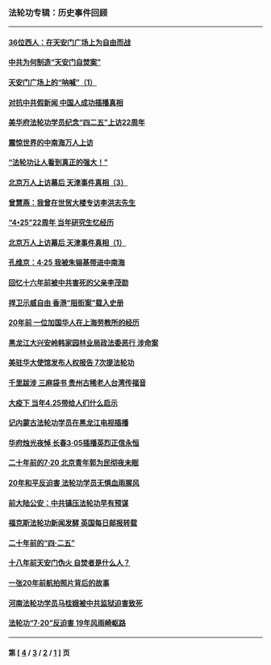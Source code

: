 ### 法轮功专辑：历史事件回顾
---
#### [36位西人：在天安门广场上为自由而战](../../pages/nf5793/n13390029.md?04210430) 
#### [中共为何制造“天安门自焚案”](../../pages/nf5793/n13183270.md?04210430) 
#### [天安门广场上的“呐喊”（1）](../../pages/nf5793/n13105277.md?04210430) 
#### [对抗中共假新闻 中国人成功插播真相](../../pages/nf5793/n12910618.md?04210430) 
#### [美华府法轮功学员纪念“四二五”上访22周年](../../pages/nf5793/n12904445.md?04210430) 
#### [震惊世界的中南海万人上访](../../pages/nf5793/n12903976.md?04210430) 
#### [“法轮功让人看到真正的强大！”](../../pages/nf5793/n12903195.md?04210430) 
#### [北京万人上访幕后 天津事件真相（3）](../../pages/nf5793/n12902807.md?04210430) 
#### [曾慧燕：我曾在世贸大楼专访李洪志先生](../../pages/nf5793/n12898729.md?04210430) 
#### [“4•25”22周年 当年研究生忆经历](../../pages/nf5793/n12894152.md?04210430) 
#### [北京万人上访幕后 天津事件真相（1）](../../pages/nf5793/n12885174.md?04210430) 
#### [孔维京：4·25 我被朱镕基带进中南海](../../pages/nf5793/n12864987.md?04210430) 
#### [回忆十六年前被中共害死的父亲李茂勋](../../pages/nf5793/n12880270.md?04210430) 
#### [捍卫示威自由 香港“阻街案”载入史册](../../pages/nf5793/n12811245.md?04210430) 
#### [20年前 一位加国华人在上海劳教所的经历](../../pages/nf5793/n12707932.md?04210430) 
#### [黑龙江大兴安岭韩家园林业局政法委恶行 涉命案](../../pages/nf5793/n12622815.md?04210430) 
#### [美驻华大使馆发布人权报告 7次提法轮功](../../pages/nf5793/n12520541.md?04210430) 
#### [千里跋涉 三麻袋书 贵州古稀老人台湾传福音](../../pages/nf5793/n12198750.md?04210430) 
#### [大疫下 当年4.25带给人们什么启示](../../pages/nf5793/n12058565.md?04210430) 
#### [记内蒙古法轮功学员在黑龙江电视插播](../../pages/nf5793/n11699194.md?04210430) 
#### [华府烛光夜悼 长春3·05插播英烈正信永恒](../../pages/nf5793/n11397432.md?04210430) 
#### [二十年前的7·20 北京青年郭为民彻夜未眠](../../pages/nf5793/n11354195.md?04210430) 
#### [20年和平反迫害 法轮功学员无惧血雨腥风](../../pages/nf5793/n11348279.md?04210430) 
#### [前大陆公安：中共镇压法轮功早有预谋](../../pages/nf5793/n11352168.md?04210430) 
#### [福克斯法轮功新闻发酵  英国每日邮报转载](../../pages/nf5793/n11285952.md?04210430) 
#### [二十年前的“四·二五”](../../pages/nf5793/n11207639.md?04210430) 
#### [十八年前天安门伪火 自焚者是什么人？](../../pages/nf5793/n10996556.md?04210430) 
#### [一张20年前航拍照片背后的故事](../../pages/nf5793/n10693797.md?04210430) 
#### [河南法轮功学员马桂娥被中共监狱迫害致死](../../pages/nf5793/n10684974.md?04210430) 
#### [法轮功“7‧20”反迫害 19年风雨崎岖路](../../pages/nf5793/n10570834.md?04210430) 

---
#### 第 [ [4](./4.md?04210430) / [3](./3.md?04210430) / [2](./2.md?04210430) / [1](./1.md?04210430) ] 页

